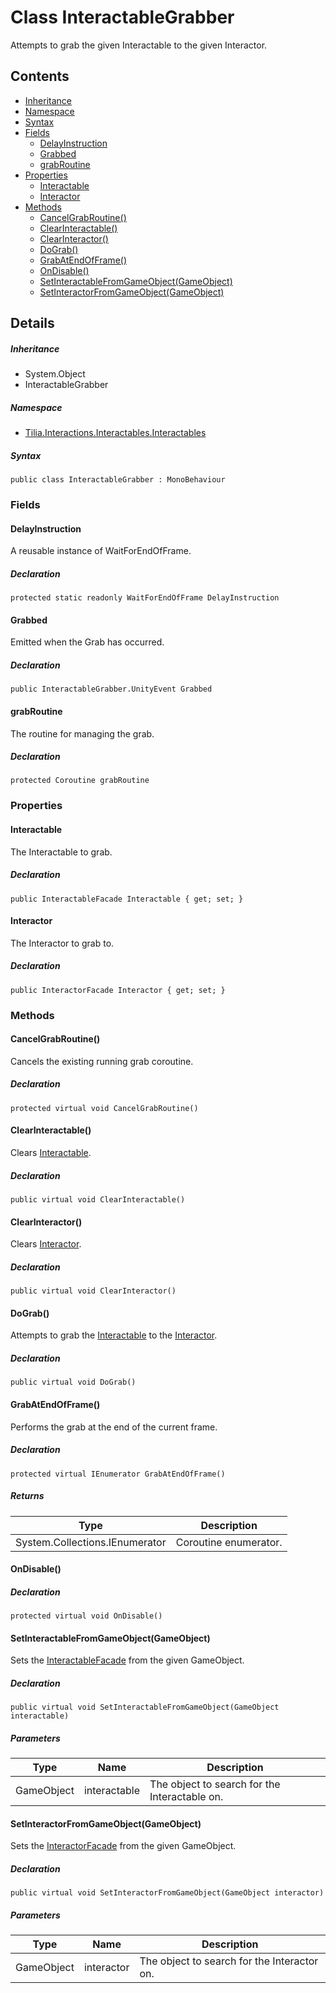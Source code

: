 # Class InteractableGrabber

Attempts to grab the given Interactable to the given Interactor.

## Contents

* [Inheritance]
* [Namespace]
* [Syntax]
* [Fields]
  * [DelayInstruction]
  * [Grabbed]
  * [grabRoutine]
* [Properties]
  * [Interactable]
  * [Interactor]
* [Methods]
  * [CancelGrabRoutine()]
  * [ClearInteractable()]
  * [ClearInteractor()]
  * [DoGrab()]
  * [GrabAtEndOfFrame()]
  * [OnDisable()]
  * [SetInteractableFromGameObject(GameObject)]
  * [SetInteractorFromGameObject(GameObject)]

## Details

##### Inheritance

* System.Object
* InteractableGrabber

##### Namespace

* [Tilia.Interactions.Interactables.Interactables]

##### Syntax

```
public class InteractableGrabber : MonoBehaviour
```

### Fields

#### DelayInstruction

A reusable instance of WaitForEndOfFrame.

##### Declaration

```
protected static readonly WaitForEndOfFrame DelayInstruction
```

#### Grabbed

Emitted when the Grab has occurred.

##### Declaration

```
public InteractableGrabber.UnityEvent Grabbed
```

#### grabRoutine

The routine for managing the grab.

##### Declaration

```
protected Coroutine grabRoutine
```

### Properties

#### Interactable

The Interactable to grab.

##### Declaration

```
public InteractableFacade Interactable { get; set; }
```

#### Interactor

The Interactor to grab to.

##### Declaration

```
public InteractorFacade Interactor { get; set; }
```

### Methods

#### CancelGrabRoutine()

Cancels the existing running grab coroutine.

##### Declaration

```
protected virtual void CancelGrabRoutine()
```

#### ClearInteractable()

Clears [Interactable].

##### Declaration

```
public virtual void ClearInteractable()
```

#### ClearInteractor()

Clears [Interactor].

##### Declaration

```
public virtual void ClearInteractor()
```

#### DoGrab()

Attempts to grab the [Interactable] to the [Interactor].

##### Declaration

```
public virtual void DoGrab()
```

#### GrabAtEndOfFrame()

Performs the grab at the end of the current frame.

##### Declaration

```
protected virtual IEnumerator GrabAtEndOfFrame()
```

##### Returns

| Type | Description |
| --- | --- |
| System.Collections.IEnumerator | Coroutine enumerator. |

#### OnDisable()

##### Declaration

```
protected virtual void OnDisable()
```

#### SetInteractableFromGameObject(GameObject)

Sets the [InteractableFacade] from the given GameObject.

##### Declaration

```
public virtual void SetInteractableFromGameObject(GameObject interactable)
```

##### Parameters

| Type | Name | Description |
| --- | --- | --- |
| GameObject | interactable | The object to search for the Interactable on. |

#### SetInteractorFromGameObject(GameObject)

Sets the [InteractorFacade] from the given GameObject.

##### Declaration

```
public virtual void SetInteractorFromGameObject(GameObject interactor)
```

##### Parameters

| Type | Name | Description |
| --- | --- | --- |
| GameObject | interactor | The object to search for the Interactor on. |

[Tilia.Interactions.Interactables.Interactables]: README.md
[InteractableGrabber.UnityEvent]: InteractableGrabber.UnityEvent.md
[InteractorFacade]: ../Interactors/InteractorFacade.md
[Interactable]: InteractableGrabber.md#Interactable
[Interactor]: InteractableGrabber.md#Interactor
[Interactable]: InteractableGrabber.md#Interactable
[Interactor]: InteractableGrabber.md#Interactor
[InteractableFacade]: InteractableFacade.md
[Inheritance]: #Inheritance
[Namespace]: #Namespace
[Syntax]: #Syntax
[Fields]: #Fields
[DelayInstruction]: #DelayInstruction
[Grabbed]: #Grabbed
[grabRoutine]: #grabRoutine
[Properties]: #Properties
[Interactable]: #Interactable
[Interactor]: #Interactor
[Methods]: #Methods
[CancelGrabRoutine()]: #CancelGrabRoutine
[ClearInteractable()]: #ClearInteractable
[ClearInteractor()]: #ClearInteractor
[DoGrab()]: #DoGrab
[GrabAtEndOfFrame()]: #GrabAtEndOfFrame
[OnDisable()]: #OnDisable
[SetInteractableFromGameObject(GameObject)]: #SetInteractableFromGameObjectGameObject
[SetInteractorFromGameObject(GameObject)]: #SetInteractorFromGameObjectGameObject
